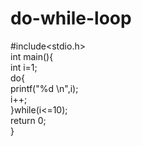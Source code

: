 # do-while-loop
#include<stdio.h>  
int main(){    
int i=1;      
do{    
printf("%d \n",i);    
i++;    
}while(i<=10);   
return 0;  
}     

